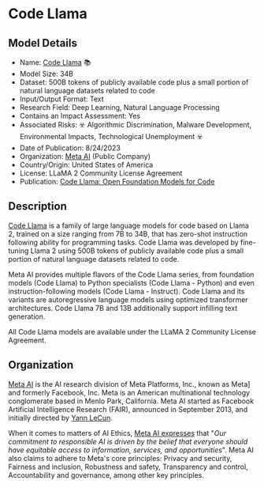 # Code Llama

## Model Details

- Name: [Code Llama](https://github.com/facebookresearch/codellama) 📚
- Model Size: 34B
- Dataset: 500B tokens of publicly available code plus a small portion of natural language datasets related to code
- Input/Output Format: Text
- Research Field: Deep Learning, Natural Language Processing
- Contains an Impact Assessment: Yes
- Associated Risks: ☣️ Algorithmic Discrimination, Malware Development, Environmental Impacts, Technological Unemployment ☣️
- Date of Publication: 8/24/2023
- Organization: [Meta AI](https://ai.meta.com/) (Public Company)
- Country/Origin: United States of America
- License: LLaMA 2 Community License Agreement
- Publication: [Code Llama: Open Foundation Models for Code](https://ai.meta.com/research/publications/code-llama-open-foundation-models-for-code/)

## Description

[Code Llama](https://github.com/facebookresearch/codellama) is a family of large language models for code based on Llama 2, trained on a size ranging from 7B to 34B, that has zero-shot instruction following ability for programming tasks. Code Llama was developed by fine-tuning Llama 2 using 500B tokens of publicly available code plus a small portion of natural language datasets related to code. 

Meta AI provides multiple flavors of the Code Llama series, from foundation models (Code Llama) to Python specialists (Code Llama - Python) and even instruction-following models (Code Llama - Instruct). Code Llama and its variants are autoregressive language models using optimized transformer architectures. Code Llama 7B and 13B additionally support infilling text generation.

All Code Llama models are available under the LLaMA 2 Community License Agreement.

## Organization

[Meta AI](https://ai.facebook.com/) is the AI research division of Meta Platforms, Inc., known as Meta] and formerly Facebook, Inc. Meta is an American multinational technology conglomerate based in Menlo Park, California. Meta AI started as Facebook Artificial Intelligence Research (FAIR), announced in September 2013, and initially directed by [Yann LeCun](https://en.wikipedia.org/wiki/Yann_LeCun "Yann LeCun").  
  
When it comes to matters of AI Ethics, [Meta AI expresses](https://ai.meta.com/about/) that "_Our commitment to responsible AI is driven by the belief that everyone should have equitable access to information, services, and opportunities_". Meta AI also claims to adhere to Meta's core principles: Privacy and security, Fairness and inclusion, Robustness and safety, Transparency and control, Accountability and governance, among other key principles.


